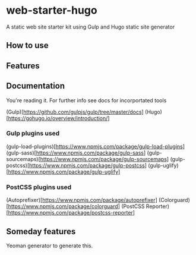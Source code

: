 # web-starter-hugo
A static web site starter kit using Gulp and Hugo static site generator

## How to use


## Features


## Documentation
You're reading it. For further info see docs for incorportated tools

(Gulp)[https://github.com/gulpjs/gulp/tree/master/docs]
(Hugo)[https://gohugo.io/overview/introduction/]

### Gulp plugins used
(gulp-load-plugins)[https://www.npmjs.com/package/gulp-load-plugins]
(gulp-sass)[https://www.npmjs.com/package/gulp-sass]
(gulp-sourcemaps)[https://www.npmjs.com/package/gulp-sourcemaps]
(gulp-postcss)[https://www.npmjs.com/package/gulp-postcss]
(gulp-uglify)[https://www.npmjs.com/package/gulp-uglify]

### PostCSS plugins used
(Autoprefixer)[https://www.npmjs.com/package/autoprefixer]
(Colorguard)[https://www.npmjs.com/package/colorguard]
(PostCSS Reporter)[https://www.npmjs.com/package/postcss-reporter]




## Someday features
Yeoman generator to generate this.
